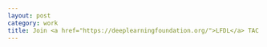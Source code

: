 ```yaml
---
layout: post
category: work
title: Join <a href="https://deeplearningfoundation.org/">LFDL</a> TAC as representative from Tencent.
---
```

